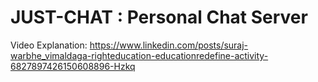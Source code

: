 # JUST-CHAT : Personal Chat Server

Video Explanation:  https://www.linkedin.com/posts/suraj-warbhe_vimaldaga-righteducation-educationredefine-activity-6827897426150608896-Hzkq
